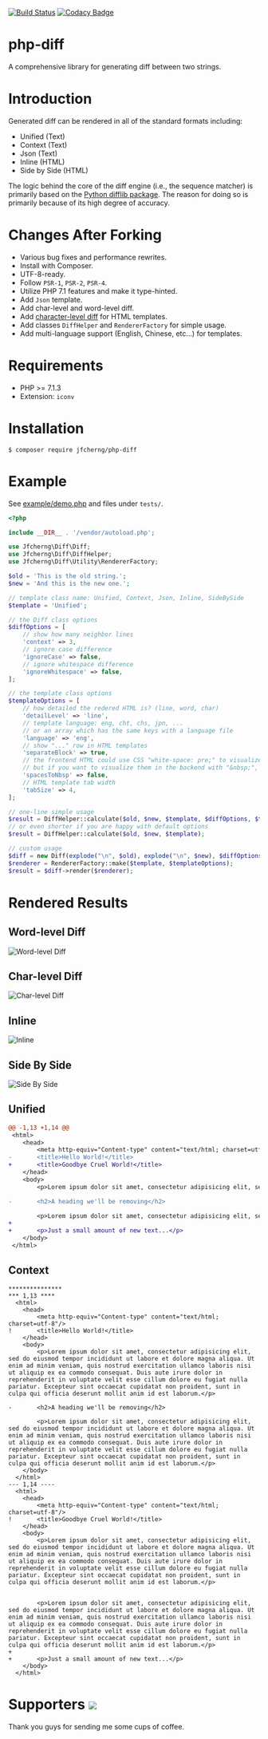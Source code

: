 [![Build Status](https://travis-ci.org/jfcherng/php-diff.svg?branch=master)](https://travis-ci.org/jfcherng/php-diff)
[![Codacy Badge](https://api.codacy.com/project/badge/Grade/3a7a07d2ed67434e8e8582ea4ec9867b)](https://app.codacy.com/app/jfcherng/php-diff?utm_source=github.com&utm_medium=referral&utm_content=jfcherng/php-diff&utm_campaign=Badge_Grade_Dashboard)

# php-diff

A comprehensive library for generating diff between two strings.


# Introduction

Generated diff can be rendered in all of the standard formats including:

- Unified (Text)
- Context (Text)
- Json (Text)
- Inline (HTML)
- Side by Side (HTML)

The logic behind the core of the diff engine (i.e., the sequence matcher) is primarily based on the [Python difflib package](https://docs.python.org/3/library/difflib.html).
The reason for doing so is primarily because of its high degree of accuracy.


# Changes After Forking

- Various bug fixes and performance rewrites.
- Install with Composer.
- UTF-8-ready.
- Follow `PSR-1`, `PSR-2`, `PSR-4`.
- Utilize PHP 7.1 features and make it type-hinted.
- Add `Json` template.
- Add char-level and word-level diff.
- Add [character-level diff](https://raw.githubusercontent.com/jfcherng/php-diff/gh-pages/images/character-level-diff.png) for HTML templates.
- Add classes `DiffHelper` and `RendererFactory` for simple usage.
- Add multi-language support (English, Chinese, etc...) for templates.


# Requirements

- PHP >= 7.1.3
- Extension: `iconv`


# Installation

```
$ composer require jfcherng/php-diff
```


# Example

See [example/demo.php](https://github.com/jfcherng/php-diff/blob/master/example/demo.php) and files under `tests/`.

```php
<?php

include __DIR__ . '/vendor/autoload.php';

use Jfcherng\Diff\Diff;
use Jfcherng\Diff\DiffHelper;
use Jfcherng\Diff\Utility\RendererFactory;

$old = 'This is the old string.';
$new = 'And this is the new one.';

// template class name: Unified, Context, Json, Inline, SideBySide
$template = 'Unified';

// the Diff class options
$diffOptions = [
    // show how many neighbor lines
    'context' => 3,
    // ignore case difference
    'ignoreCase' => false,
    // ignore whitespace difference
    'ignoreWhitespace' => false,
];

// the template class options
$templateOptions = [
    // how detailed the redered HTML is? (line, word, char)
    'detailLevel' => 'line',
    // template language: eng, cht, chs, jpn, ...
    // or an array which has the same keys with a language file
    'language' => 'eng',
    // show "..." row in HTML templates
    'separateBlock' => true,
    // the frontend HTML could use CSS "white-space: pre;" to visualize consecutive whitespaces
    // but if you want to visualize them in the backend with "&nbsp;", you can set this to true
    'spacesToNbsp' => false,
    // HTML template tab width
    'tabSize' => 4,
];

// one-line simple usage
$result = DiffHelper::calculate($old, $new, $template, $diffOptions, $templateOptions);
// or even shorter if you are happy with default options
$result = DiffHelper::calculate($old, $new, $template);

// custom usage
$diff = new Diff(explode("\n", $old), explode("\n", $new), $diffOptions);
$renderer = RendererFactory::make($template, $templateOptions);
$result = $diff->render($renderer);
```


# Rendered Results


## Word-level Diff

![Word-level Diff](https://raw.githubusercontent.com/jfcherng/php-diff/gh-pages/images/word-level-diff.png)


## Char-level Diff

![Char-level Diff](https://raw.githubusercontent.com/jfcherng/php-diff/gh-pages/images/char-level-diff.png)


## Inline

![Inline](https://raw.githubusercontent.com/jfcherng/php-diff/gh-pages/images/inline.png)


## Side By Side

![Side By Side](https://raw.githubusercontent.com/jfcherng/php-diff/gh-pages/images/side-by-side.png)


## Unified

```diff
@@ -1,13 +1,14 @@
 <html>
    <head>
        <meta http-equiv="Content-type" content="text/html; charset=utf-8"/>
-       <title>Hello World!</title>
+       <title>Goodbye Cruel World!</title>
    </head>
    <body>
        <p>Lorem ipsum dolor sit amet, consectetur adipisicing elit, sed do eiusmod tempor incididunt ut labore et dolore magna aliqua. Ut enim ad minim veniam, quis nostrud exercitation ullamco laboris nisi ut aliquip ex ea commodo consequat. Duis aute irure dolor in reprehenderit in voluptate velit esse cillum dolore eu fugiat nulla pariatur. Excepteur sint occaecat cupidatat non proident, sunt in culpa qui officia deserunt mollit anim id est laborum.</p>

-       <h2>A heading we'll be removing</h2>

        <p>Lorem ipsum dolor sit amet, consectetur adipisicing elit, sed do eiusmod tempor incididunt ut labore et dolore magna aliqua. Ut enim ad minim veniam, quis nostrud exercitation ullamco laboris nisi ut aliquip ex ea commodo consequat. Duis aute irure dolor in reprehenderit in voluptate velit esse cillum dolore eu fugiat nulla pariatur. Excepteur sint occaecat cupidatat non proident, sunt in culpa qui officia deserunt mollit anim id est laborum.</p>
+
+       <p>Just a small amount of new text...</p>
    </body>
 </html>
```


## Context

```
***************
*** 1,13 ****
  <html>
    <head>
        <meta http-equiv="Content-type" content="text/html; charset=utf-8"/>
!       <title>Hello World!</title>
    </head>
    <body>
        <p>Lorem ipsum dolor sit amet, consectetur adipisicing elit, sed do eiusmod tempor incididunt ut labore et dolore magna aliqua. Ut enim ad minim veniam, quis nostrud exercitation ullamco laboris nisi ut aliquip ex ea commodo consequat. Duis aute irure dolor in reprehenderit in voluptate velit esse cillum dolore eu fugiat nulla pariatur. Excepteur sint occaecat cupidatat non proident, sunt in culpa qui officia deserunt mollit anim id est laborum.</p>

-       <h2>A heading we'll be removing</h2>

        <p>Lorem ipsum dolor sit amet, consectetur adipisicing elit, sed do eiusmod tempor incididunt ut labore et dolore magna aliqua. Ut enim ad minim veniam, quis nostrud exercitation ullamco laboris nisi ut aliquip ex ea commodo consequat. Duis aute irure dolor in reprehenderit in voluptate velit esse cillum dolore eu fugiat nulla pariatur. Excepteur sint occaecat cupidatat non proident, sunt in culpa qui officia deserunt mollit anim id est laborum.</p>
    </body>
  </html>
--- 1,14 ----
  <html>
    <head>
        <meta http-equiv="Content-type" content="text/html; charset=utf-8"/>
!       <title>Goodbye Cruel World!</title>
    </head>
    <body>
        <p>Lorem ipsum dolor sit amet, consectetur adipisicing elit, sed do eiusmod tempor incididunt ut labore et dolore magna aliqua. Ut enim ad minim veniam, quis nostrud exercitation ullamco laboris nisi ut aliquip ex ea commodo consequat. Duis aute irure dolor in reprehenderit in voluptate velit esse cillum dolore eu fugiat nulla pariatur. Excepteur sint occaecat cupidatat non proident, sunt in culpa qui officia deserunt mollit anim id est laborum.</p>


        <p>Lorem ipsum dolor sit amet, consectetur adipisicing elit, sed do eiusmod tempor incididunt ut labore et dolore magna aliqua. Ut enim ad minim veniam, quis nostrud exercitation ullamco laboris nisi ut aliquip ex ea commodo consequat. Duis aute irure dolor in reprehenderit in voluptate velit esse cillum dolore eu fugiat nulla pariatur. Excepteur sint occaecat cupidatat non proident, sunt in culpa qui officia deserunt mollit anim id est laborum.</p>
+
+       <p>Just a small amount of new text...</p>
    </body>
  </html>
```


Supporters <a href="https://www.paypal.com/cgi-bin/webscr?cmd=_s-xclick&hosted_button_id=ATXYY9Y78EQ3Y" target="_blank"><img src="https://www.paypalobjects.com/en_US/i/btn/btn_donate_LG.gif" /></a>
==========

Thank you guys for sending me some cups of coffee.
